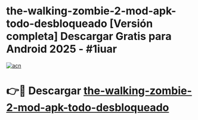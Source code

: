 # the-walking-zombie-2-mod-apk-todo-desbloqueado  [Versión completa] Descargar Gratis para Android 2025 - #1iuar

[![acn](https://github.com/user-attachments/assets/0f9c940e-d8b0-45ae-aac7-cd30a18b3e1c)](https://apps.freeplayer.one?title=the-walking-zombie-2-mod-apk-todo-desbloqueado&ref=9F)

# 👉🔴 Descargar [the-walking-zombie-2-mod-apk-todo-desbloqueado](https://apps.freeplayer.one?title=the-walking-zombie-2-mod-apk-todo-desbloqueado&ref=9F)